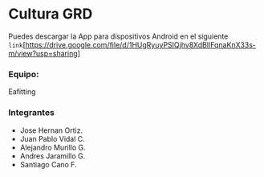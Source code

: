 # Cultura GRD

Puedes descargar la App para dispositivos Android en el siguiente `link`[https://drive.google.com/file/d/1HUgRyuyPSIQjhv8XdBlIFqnaKnX33s-m/view?usp=sharing]

### Equipo:
Eafitting

### Integrantes
- Jose Hernan Ortiz.
- Juan Pablo Vidal C.
- Alejandro Murillo G.
- Andres Jaramillo G.
- Santiago Cano F.
